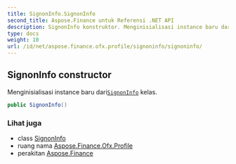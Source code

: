 ```yaml
---
title: SignonInfo.SignonInfo
second_title: Aspose.Finance untuk Referensi .NET API
description: SignonInfo konstruktor. Menginisialisasi instance baru dariSignonInfo kelas.
type: docs
weight: 10
url: /id/net/aspose.finance.ofx.profile/signoninfo/signoninfo/
---
```

## SignonInfo constructor

Menginisialisasi instance baru dari[`SignonInfo`](../) kelas.

```csharp
public SignonInfo()
```

### Lihat juga

* class [SignonInfo](../)
* ruang nama [Aspose.Finance.Ofx.Profile](../../signoninfo/)
* perakitan [Aspose.Finance](../../../)


